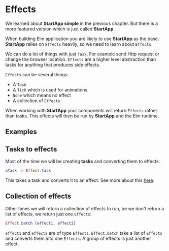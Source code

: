 
# Effects

We learned about __StartApp simple__ in the previous chapter. But there is a more featured version which is just called __StartApp__. 

When building Elm application you are likely to use __StartApp__ as the base. __StartApp__ relies on `Effects` heavily, so we need to learn about `Effects`.

We can do a lot of things with just `Task`. For example send Http request or change the browser location. `Effects` are a higher level abstraction than tasks for anything that produces side effects.

`Effects` can be several things:

- A `Task`
- A `Tick` which is used for animations
- `None` which means no effect
- A collection of `Effects`

When working with __StartApp__ your components will return `Effects` rather than tasks. This effects will then be run by __StartApp__ and the Elm runtime.

## Examples

## Tasks to effects

Most of the time we will be creating __tasks__ and converting them to effects:

```elm
aTask |> Effect.task
```

This takes a task and converts it to an effect. See more about this [here](http://package.elm-lang.org/packages/evancz/elm-effects/2.0.1/Effects#task).

## Collection of effects

Other times we will return a collection of effects to run, be we don't return a list of effects, we return just one `Effects`:

```elm
Effect.batch [effect1, effect2]
```

`effect1` and `effect2` are of type `Effects`. `Effect.batch` take a list of `Effects` and converts them into one `Effects`. A group of effects is just another effect.